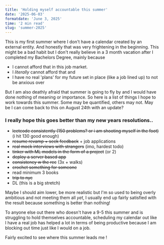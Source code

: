 ```yaml
---
title: 'Holding myself accountable this summer'
date: '2025-06-03'
formatdate: 'June 3, 2025'
time: '2 min read'
slug: 'summer-2025'
---
```


This is my first summer where I don't have a calendar created by an external entity. And honestly that was very frightening in the beginning. This might be a bad habit but I don't really believe in a 3 month vacation after I completed my Bachelors Degree, mainly because 
- I cannot afford that in this job market. 
- I *literally* cannot afford that and 
- I have no real 'plans' for my future set in place (like a job lined up) to not be anxious over

But I am also deathly afraid that summer is going to fly by and I would have done nothing of meaning or importance. So here is a list of things I hope to work towards this summer. Some may be quantified, others may not. May be I can come back to this on August 24th with an update? 

### I really hope this goes better than my new years resolutions..

- ~~leetcode consistently (150 problems? or i am shooting myself in the foot)~~ (i hit 130 good enough)
- ~~resume revamp + seek feedback~~ + job applications 
- ~~real mock interviews with strangers~~ (imo, hardest todo)
- ~~tinker with ML models in the form of a project~~ (or 2)
- ~~deploy a server based app~~
- ~~consistency w the rec~~ (3x + walks)
- ~~crochet something for someone~~
- read minimum 3 books
- ~~trip to nyc~~
- DL (this is a big stretch)

Maybe I should aim lower, be more realistic but I'm so used to being overly ambitious and not meeting them all *yet*, I usually end up fairly satisfied with the result because something is better than nothing!

To anyone else out there who doesn't have a 9-5 this summer and is struggling to hold themselves accountable, scheduling my calendar out like I have a real job has helped a lot in terms of being productive because I am blocking out time just like I would on a job.

Fairly excited to see where this summer leads me !






